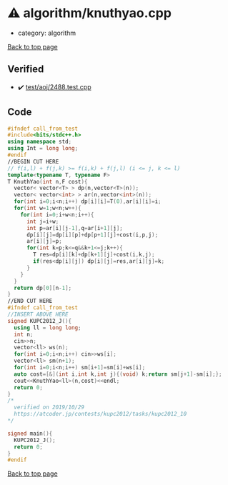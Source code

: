 <!-- mathjax config similar to math.stackexchange -->
<script type="text/javascript" async
  src="https://cdnjs.cloudflare.com/ajax/libs/mathjax/2.7.5/MathJax.js?config=TeX-MML-AM_CHTML">
</script>
<script type="text/x-mathjax-config">
  MathJax.Hub.Config({
    TeX: { equationNumbers: { autoNumber: "AMS" }},
    tex2jax: {
      inlineMath: [ ['$','$'] ],
      processEscapes: true
    },
    "HTML-CSS": { matchFontHeight: false },
    displayAlign: "left",
    displayIndent: "2em"
  });
</script>

<script type="text/javascript" src="https://cdnjs.cloudflare.com/ajax/libs/jquery/3.4.1/jquery.min.js"></script>
<script src="https://cdn.jsdelivr.net/npm/jquery-balloon-js@1.1.2/jquery.balloon.min.js" integrity="sha256-ZEYs9VrgAeNuPvs15E39OsyOJaIkXEEt10fzxJ20+2I=" crossorigin="anonymous"></script>
<script type="text/javascript" src="../../assets/js/copy-button.js"></script>
<link rel="stylesheet" href="../../assets/css/copy-button.css" />


# :warning: algorithm/knuthyao.cpp
* category: algorithm


[Back to top page](../../index.html)



## Verified
* :heavy_check_mark: [test/aoj/2488.test.cpp](../../verify/test/aoj/2488.test.cpp.html)


## Code
```cpp
#ifndef call_from_test
#include<bits/stdc++.h>
using namespace std;
using Int = long long;
#endif
//BEGIN CUT HERE
// f(i,l) + f(j,k) >= f(i,k) + f(j,l) (i <= j, k <= l)
template<typename T, typename F>
T KnuthYao(int n,F cost){
  vector< vector<T> > dp(n,vector<T>(n));
  vector< vector<int> > ar(n,vector<int>(n));
  for(int i=0;i<n;i++) dp[i][i]=T(0),ar[i][i]=i;
  for(int w=1;w<n;w++){
    for(int i=0;i+w<n;i++){
      int j=i+w;
      int p=ar[i][j-1],q=ar[i+1][j];
      dp[i][j]=dp[i][p]+dp[p+1][j]+cost(i,p,j);
      ar[i][j]=p;
      for(int k=p;k<=q&&k+1<=j;k++){
        T res=dp[i][k]+dp[k+1][j]+cost(i,k,j);
        if(res<dp[i][j]) dp[i][j]=res,ar[i][j]=k;
      }
    }
  }
  return dp[0][n-1];
}
//END CUT HERE
#ifndef call_from_test
//INSERT ABOVE HERE
signed KUPC2012_J(){
  using ll = long long;
  int n;
  cin>>n;
  vector<ll> ws(n);
  for(int i=0;i<n;i++) cin>>ws[i];
  vector<ll> sm(n+1);
  for(int i=0;i<n;i++) sm[i+1]=sm[i]+ws[i];
  auto cost=[&](int i,int k,int j){(void) k;return sm[j+1]-sm[i];};
  cout<<KnuthYao<ll>(n,cost)<<endl;
  return 0;
}
/*
  verified on 2019/10/29
  https://atcoder.jp/contests/kupc2012/tasks/kupc2012_10
*/

signed main(){
  KUPC2012_J();
  return 0;
}
#endif

```

[Back to top page](../../index.html)

